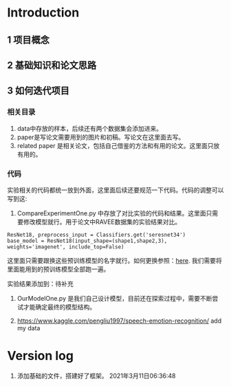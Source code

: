 





# Introduction 

## 1 项目概念



## 2 基础知识和论文思路

## 3 如何迭代项目

 ### 相关目录 



1. data中存放的样本，后续还有两个数据集会添加进来。
2. paper是写论文需要用到的图片和初稿。写论文在这里面去写。
3. related paper 是相关论文，包括自己借鉴的方法和有用的论文。这里面只放有用的。

 ###  代码

实验相关的代码都统一放到外面，这里面后续还要规范一下代码。代码的调整可以写到这: 



1. CompareExperimentOne.py 中存放了对比实验的代码和结果。这里面只需要修改模型就行。用于论文中RAVEE数据集的实验结果对比。



```
ResNet18, preprocess_input = Classifiers.get('seresnet34')
base_model = ResNet18(input_shape=(shape1,shape2,3), weights='imagenet', include_top=False)
```

这里面只需要跟换这些预训练模型的名字就行。如何更换参照：[here](https://github.com/qubvel/classification_models). 我们需要将里面能用到的预训练模型全部跑一遍。





实验结果添加到：待补充



1. OurModelOne.py 是我们自己设计模型，目前还在探索过程中，需要不断尝试才能确定最终的模型结构。



2. https://www.kaggle.com/pengliu1997/speech-emotion-recognition/  add my data









# Version log 

1. 添加基础的文件，搭建好了框架。 2021年3月11日06:36:48